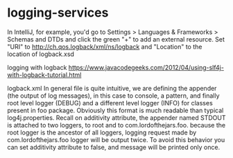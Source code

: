 # logging-services

In IntelliJ, for example, you'd go to Settings > Languages & Frameworks > Schemas and DTDs and click the green "+" to add an external resource.
Set "URI" to http://ch.qos.logback/xml/ns/logback and "Location" to the location of logback.xsd

logging with logback
https://www.javacodegeeks.com/2012/04/using-slf4j-with-logback-tutorial.html

logback.xml
In general file is quite intuitive, we are defining the appender (the output of log messages), in this case to console, a pattern, and finally root level logger (DEBUG) and a different level logger (INFO) for classes present in foo package.
Obviously this format is much readable than typical log4j.properties. Recall on additivity attribute, the appender named STDOUT is attached to two loggers, to root and to com.lordofthejars.foo. because the root logger is the ancestor of all loggers, logging request made by com.lordofthejars.foo logger will be output twice. To avoid this behavior you can set additivity attribute to false, and message will be printed only once.


